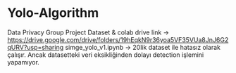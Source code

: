 # Yolo-Algorithm
Data Privacy Group Project
Dataset & colab drive link -> https://drive.google.com/drive/folders/19hEqkN9r36yoa5VF35VUa8JnJ6G2qURV?usp=sharing
simge_yolo_v1.ipynb -> 20lik dataset ile hatasız olarak çalışır. Ancak datasetteki veri eksikliğinden dolayı detection işlemini yapamıyor.
